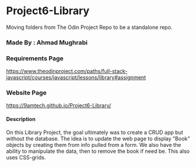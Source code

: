 # Project6-Library
Moving folders from The Odin Project Repo to be a standalone repo.

### Made By : Ahmad Mughrabi

### Requirements Page
https://www.theodinproject.com/paths/full-stack-javascript/courses/javascript/lessons/library#assignment

### Website Page
https://9amtech.github.io/Project6-Library/

#### Description
On this Library Project, the goal ultimately was to create a CRUD app but without the database. 
The idea is to update the web page to display "Book" objects by creating them from info pulled from
a form. We also have the ability to manipulate the data, then to remove the book if need be. This also
uses CSS-grids.
